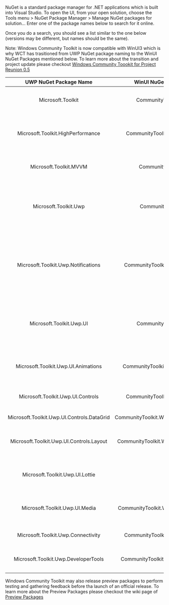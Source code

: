 NuGet is a standard package manager for .NET applications which is built into Visual Studio. To open the UI, from your open solution, choose the Tools menu > NuGet Package Manager > Manage NuGet packages for solution... Enter one of the package names below to search for it online.

Once you do a search, you should see a list similar to the one below (versions may be different, but names should be the same).

Note: Windows Community Toolkit is now compatible with WinUI3 which is why WCT has trasitioned from UWP NuGet package naming to the WinUI NuGet Packages mentioned below. To learn more about the transition and project update please checkout [Windows Community Toookit for Project Reunion 0.5](https://aka.ms/wct-winui3)

| **UWP NuGet Package Name**      | **WinUI NuGet Package Name** | **Description** |
| :-------------: | :----------: | :----------: |
|  Microsoft.Toolkit | CommunityToolkit.Common | .NET Standard NuGet package containing common code   |
| Microsoft.Toolkit.HighPerformance   | CommunityToolkit.HighPerformance | .NET Standard and .NET Core NuGet package with performance-oriented helpers, extensions, etc |
| Microsoft.Toolkit.MVVM | CommunityToolkit.MVVM | (In Preview) .NET Standard MVVM Library, [read more here](https://aka.ms/MVVMToolkit) |
|  Microsoft.Toolkit.Uwp | CommunityToolkit.WinUI | Main NuGet package includes code only helpers such as Color conversions, Storage file handling, a Stream helper class, etc.   |
|  Microsoft.Toolkit.Uwp.Notifications | CommunityToolkit.WinUI.Notifications |	Notifications Package - Generate tile, toast, and badge notifications for Windows 10 via code. Includes IntelliSense support to avoid having to use the XML syntax   |
|  Microsoft.Toolkit.Uwp.UI | CommunityToolkit.WinUI.UI | UI Packages - XAML converters, Visual tree extensions, State Triggers, and other extensions and helpers for your XAML UI   |
|  Microsoft.Toolkit.Uwp.UI.Animations | CommunityToolkit.WinUI.UI.Animations | Animations and Composition behaviors such as Blur, Fade, Rotate, etc.   |
|  Microsoft.Toolkit.Uwp.UI.Controls | CommunityToolkit.WinUI.UI.Controls | XAML Controls such as RadialGauge, RangeSelector, etc. |
|  Microsoft.Toolkit.Uwp.UI.Controls.DataGrid | CommunityToolkit.WinUI.UI.Controls.DataGrid | XAML DataGrid control   |
|  Microsoft.Toolkit.Uwp.UI.Controls.Layout | CommunityToolkit.WinUI.UI.Controls.Layout | XAML layout controls such as WrapLayout, StaggeredLayout, etc.   |
|  Microsoft.Toolkit.Uwp.UI.Lottie |  | Library for rendering Adobe AfterEffects animations natively in Windows apps   |
|  Microsoft.Toolkit.Uwp.UI.Media | CommunityToolkit.WinUI.UI.Controls.Media | Brushes, Win2D/Composition effects, and helpers to create visual effects   |
|  Microsoft.Toolkit.Uwp.Connectivity | CommunityToolkit.WinUI.Connectivity | API helpers such as BluetoothLEHelper and Networking   |
|  Microsoft.Toolkit.Uwp.DeveloperTools | CommunityToolkit.WinUI.DeveloperTools | XAML user controls and services to help developer building their app   |

Windows Community Toolkit may also release preview packages to perform testing and gathering feedback before tha launch of an official release. To learn more about the Preview Packages please checkout the wiki page of [Preview Packages](https://github.com/windows-toolkit/WindowsCommunityToolkit/wiki/Preview-Packages)
